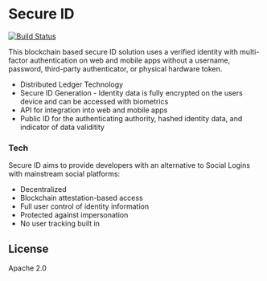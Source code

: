# Secure ID

[![Build Status](https://travis-ci.org/joemccann/dillinger.svg?branch=master)](https://travis-ci.org/joemccann/dillinger)

This blockchain based secure ID solution uses a verified identity with multi-factor authentication on web and mobile apps without a username, password, third-party authenticator, or physical hardware token. 

  - Distributed Ledger Technology
  - Secure ID Generation - Identity data is fully encrypted on the users device and can be accessed with biometrics 
  - API for integration into web and mobile apps
  - Public ID for the authenticating authority, hashed identity data, and indicator of data validitity 


### Tech

Secure ID aims to provide developers with an alternative to Social Logins with mainstream social platforms:

* Decentralized
* Blockchain attestation-based access
* Full user control of identity information
* Protected against impersonation
* No user tracking built in


License
----

Apache 2.0
